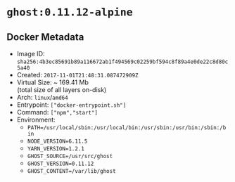 # `ghost:0.11.12-alpine`

## Docker Metadata

- Image ID: `sha256:4b3ec85691b89a116672ab1f494569c02259bf594c8f89a4e0de22c8d80c5a40`
- Created: `2017-11-01T21:48:31.087472909Z`
- Virtual Size: ~ 169.41 Mb  
  (total size of all layers on-disk)
- Arch: `linux`/`amd64`
- Entrypoint: `["docker-entrypoint.sh"]`
- Command: `["npm","start"]`
- Environment:
  - `PATH=/usr/local/sbin:/usr/local/bin:/usr/sbin:/usr/bin:/sbin:/bin`
  - `NODE_VERSION=6.11.5`
  - `YARN_VERSION=1.2.1`
  - `GHOST_SOURCE=/usr/src/ghost`
  - `GHOST_VERSION=0.11.12`
  - `GHOST_CONTENT=/var/lib/ghost`
